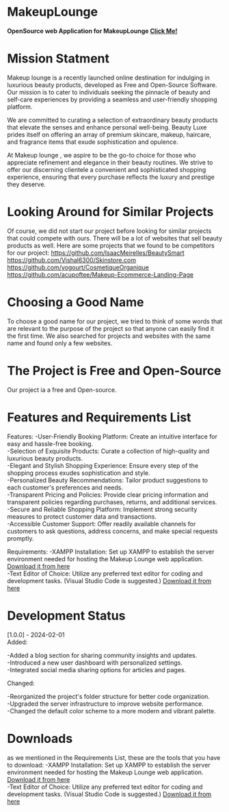 # MakeupLounge
<strong> OpenSource web Application for MakeupLounge <a href="">Click Me!</a></strong>

# Mission Statment
Makeup lounge is a recently launched online destination for indulging in luxurious beauty products, developed as Free and Open-Source Software. Our mission is to cater to individuals seeking the pinnacle of beauty and self-care experiences by providing a seamless and user-friendly shopping platform.

We are committed to curating a selection of extraordinary beauty products that elevate the senses and enhance personal well-being. Beauty Luxe prides itself on offering an array of premium skincare, makeup, haircare, and fragrance items that exude sophistication and opulence.

At Makeup lounge , we aspire to be the go-to choice for those who appreciate refinement and elegance in their beauty routines. We strive to offer our discerning clientele a convenient and sophisticated shopping experience, ensuring that every purchase reflects the luxury and prestige they deserve.

# Looking Around for Similar Projects
Of course, we did not start our project before looking for similar projects that could compete with ours. There will be a lot of websites that sell beauty products as well. Here are some projects that we found to be competitors for our project:
https://github.com/IsaacMeirelles/BeautySmart
https://github.com/Vishal6300/Skinstore.com
https://github.com/yogourt/CosmetiqueOrganique
https://github.com/acupoftee/Makeup-Ecommerce-Landing-Page

# Choosing a Good Name 
To choose a good name for our project, we tried to think of some words that are relevant to the purpose of the project so that anyone can easily find it the first time. We also searched for projects and websites with the same name and found only a few websites.

# The Project is Free and Open-Source
Our project ia a free and Open-source.

# Features and Requirements List
Features:
-User-Friendly Booking Platform: Create an intuitive interface for easy and hassle-free booking.<br>
-Selection of Exquisite Products: Curate a collection of high-quality and luxurious beauty products.<br>
-Elegant and Stylish Shopping Experience: Ensure every step of the shopping process exudes sophistication and style.<br>
-Personalized Beauty Recommendations: Tailor product suggestions to each customer's preferences and needs.<br>
-Transparent Pricing and Policies: Provide clear pricing information and transparent policies regarding purchases, returns, and additional services.<br>
-Secure and Reliable Shopping Platform: Implement strong security measures to protect customer data and transactions.<br>
-Accessible Customer Support: Offer readily available channels for customers to ask questions, address concerns, and make special requests promptly.<br>

Requirements:
-XAMPP Installation: Set up XAMPP to establish the server environment needed for hosting the Makeup Lounge web application. <a href="https://www.apachefriends.org/index.html" target="_blank">Download it from here</a><br>
-Text Editor of Choice: Utilize any preferred text editor for coding and development tasks. (Visual Studio Code is suggested.) <a href="https://code.visualstudio.com/" target="_blank">Download it from here</a>

# Development Status
[1.0.0] - 2024-02-01<br>
Added:<br>

-Added a blog section for sharing community insights and updates.<br>
-Introduced a new user dashboard with personalized settings.<br>
-Integrated social media sharing options for articles and pages.<br>

Changed:

-Reorganized the project's folder structure for better code organization.<br>
-Upgraded the server infrastructure to improve website performance.<br>
-Changed the default color scheme to a more modern and vibrant palette.

# Downloads
as we mentioned in the Requirements List, these are the tools that you have to download:
-XAMPP Installation: Set up XAMPP to establish the server environment needed for hosting the Makeup Lounge web application. <a href="https://www.apachefriends.org/index.html" target="_blank">Download it from here</a><br>
-Text Editor of Choice: Utilize any preferred text editor for coding and development tasks. (Visual Studio Code is suggested.) <a href="https://code.visualstudio.com/" target="_blank">Download it from here</a>

# 
